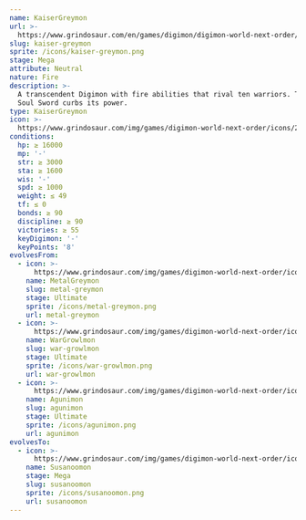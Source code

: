 ```yaml
---
name: KaiserGreymon
url: >-
  https://www.grindosaur.com/en/games/digimon/digimon-world-next-order/digimon/215-kaiser-greymon
slug: kaiser-greymon
sprite: /icons/kaiser-greymon.png
stage: Mega
attribute: Neutral
nature: Fire
description: >-
  A transcendent Digimon with fire abilities that rival ten warriors. The Dragon
  Soul Sword curbs its power.
type: KaiserGreymon
icon: >-
  https://www.grindosaur.com/img/games/digimon-world-next-order/icons/215-kaisergreymon-icon.png
conditions:
  hp: ≥ 16000
  mp: '-'
  str: ≥ 3000
  sta: ≥ 1600
  wis: '-'
  spd: ≥ 1000
  weight: ≤ 49
  tf: ≤ 0
  bonds: ≥ 90
  discipline: ≥ 90
  victories: ≥ 55
  keyDigimon: '-'
  keyPoints: '8'
evolvesFrom:
  - icon: >-
      https://www.grindosaur.com/img/games/digimon-world-next-order/icons/112-metalgreymon-icon-small.png
    name: MetalGreymon
    slug: metal-greymon
    stage: Ultimate
    sprite: /icons/metal-greymon.png
    url: metal-greymon
  - icon: >-
      https://www.grindosaur.com/img/games/digimon-world-next-order/icons/121-wargrowlmon-icon-small.png
    name: WarGrowlmon
    slug: war-growlmon
    stage: Ultimate
    sprite: /icons/war-growlmon.png
    url: war-growlmon
  - icon: >-
      https://www.grindosaur.com/img/games/digimon-world-next-order/icons/156-agunimon-icon-small.png
    name: Agunimon
    slug: agunimon
    stage: Ultimate
    sprite: /icons/agunimon.png
    url: agunimon
evolvesTo:
  - icon: >-
      https://www.grindosaur.com/img/games/digimon-world-next-order/icons/223-susanoomon-icon-small.png
    name: Susanoomon
    stage: Mega
    slug: susanoomon
    sprite: /icons/susanoomon.png
    url: susanoomon
---
```


